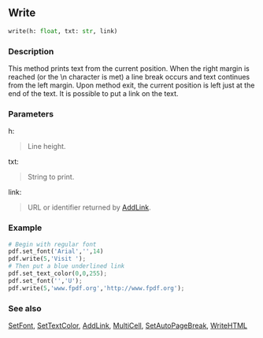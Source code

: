 ## Write ##

```python
write(h: float, txt: str, link)
```

### Description ###

This method prints text from the current position. When the right margin is reached (or the \n character is met) a line break occurs and text continues from the left margin. Upon method exit, the current position is left just at the end of the text.
It is possible to put a link on the text.

### Parameters ###

h:
> Line height.

txt:
> String to print.

link:
> URL or identifier returned by [AddLink](AddLink.md).

### Example ###
```python
# Begin with regular font
pdf.set_font('Arial','',14)
pdf.write(5,'Visit ');
# Then put a blue underlined link
pdf.set_text_color(0,0,255);
pdf.set_font('','U');
pdf.write(5,'www.fpdf.org','http://www.fpdf.org');
```

### See also ###

[SetFont](SetFont.md), [SetTextColor](SetTextColor.md), [AddLink](AddLink.md), [MultiCell](MultiCell.md), [SetAutoPageBreak](SetAutoPageBreak.md), [WriteHTML](WriteHTML.md)
